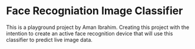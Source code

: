 # Face Recogniation Image Classifier

This is a playground project by Aman Ibrahim. Creating this project with the intention to create an active face recognition device that will use this classifier to predict live image data. 
